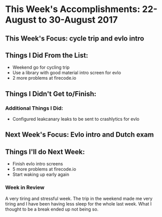 # This Week's Accomplishments: 22-August to 30-August 2017

## This Week's Focus: cycle trip and evlo intro

## Things I Did From the List:
- Weekend go for cycling trip
- Use a library with good material intro screen for evlo
- 2 more problems at firecode.io

## Things I Didn't Get to/Finish:

### Additional Things I Did:
- Configured leakcanary leaks to be sent to crashlytics for evlo

## Next Week's Focus: Evlo intro and Dutch exam

## Things I'll do Next Week:

- Finish evlo intro screens
- 5 more problems at firecode.io
- Start waking up early again


### Week in Review

A very tiring and stressful week. The trip in the weekend made me very tiring and I have been having less sleep for the whole last week. What I thought to be a break ended up not being so.
